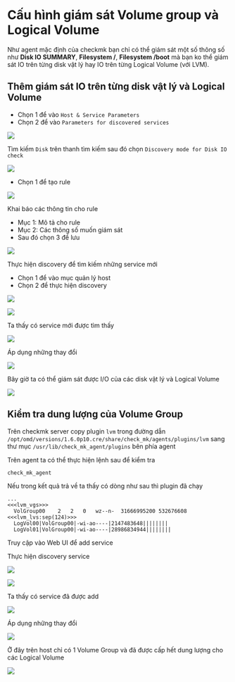 # Cấu hình giám sát Volume group và Logical Volume

Như agent mặc định của checkmk bạn chỉ có thể giám sát một số thông số như **Disk IO SUMMARY**, **Filesystem /**, **Filesystem /boot** mà bạn ko thể giám sát IO trên từng disk vật lý hay IO trên từng Logical Volume (với LVM).

## Thêm giám sát IO trên từng disk vật lý và Logical Volume

 * Chọn 1 để vào `Host & Service Parameters`
 * Chọn 2 để vào `Parameters for discovered services`

![](../images/disk_lvm/01.png)

Tìm kiếm `Disk` trên thanh tìm kiếm sau đó chọn `Discovery mode for Disk IO check`

![](../images/disk_lvm/02.png)

 * Chọn 1 để tạo rule

![](../images/disk_lvm/03.png)

Khai báo các thông tin cho rule
 
 * Mục 1: Mô tả cho rule
 * Mục 2: Các thông số muốn giám sát
 * Sau đó chọn 3 để lưu

![](../images/disk_lvm/05.png)

Thực hiện discovery để tìm kiếm những service mới
 * Chọn 1 để vào mục quản lý host
 * Chọn 2 để thực hiện discovery

![](../images/disk_lvm/06.png)

![](../images/disk_lvm/07.png)

Ta thấy có service mới được tìm thấy

![](../images/disk_lvm/08.png)

Áp dụng những thay đổi

![](../images/disk_lvm/09.png)

Bây giờ ta có thể giám sát được I/O của các disk vật lý và Logical Volume

![](../images/disk_lvm/10.png)

## Kiểm tra dung lượng của Volume Group

Trên checkmk server copy plugin `lvm` trong đường dẫn `/opt/omd/versions/1.6.0p10.cre/share/check_mk/agents/plugins/lvm` sang thư mục `/usr/lib/check_mk_agent/plugins` bên phía agent

Trên agent ta có thể thực hiện lệnh sau để kiểm tra

```
check_mk_agent
```

Nếu trong kết quả trả về ta thấy có dòng như sau thì plugin đã chạy

```
...
<<<lvm_vgs>>>
  VolGroup00	2	2	0	wz--n-	31666995200	532676608
<<<lvm_lvs:sep(124)>>>
  LogVol00|VolGroup00|-wi-ao----|2147483648||||||||
  LogVol01|VolGroup00|-wi-ao----|28986834944||||||||
```

Truy cập vào Web UI để add service

Thực hiện discovery service

![](../images/disk_lvm/11.png)

![](../images/disk_lvm/12.png)

Ta thấy có service đã được add

![](../images/disk_lvm/13.png)

Áp dụng những thay đổi

![](../images/disk_lvm/14.png)

Ở đây trên host chỉ có 1 Volume Group và đã được cấp hết dung lượng cho các Logical Volume

![](../images/disk_lvm/15.png)
